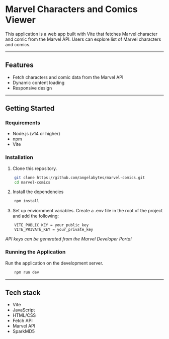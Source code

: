 # Marvel Characters and Comics Viewer

This application is a web app built with Vite that fetches Marvel character and comic from the Marvel API. 
Users can explore list of Marvel characters and comics.

---

## Features
- Fetch characters and comic data from the Marvel API
- Dynamic content loading 
- Responsive design

---

## Getting Started
### Requirements
- Node.js (v14 or higher)
- npm
- Vite


### Installation

1. Clone this repository.

```bash
    git clone https://github.com/angelabytes/marvel-comics.git
    cd marvel-comics
```

2. Install the dependencies
```bash
    npm install
```

3. Set up enviornment variables. Create a .env file in the root of the project and add the following:

```env
    VITE_PUBLIC_KEY = your_public_key
    VITE_PRIVATE_KEY = your_private_key
```
*API keys can be generated from the Marvel Developer Portal*

### Running the Application 
Run the application on the development server.

```bash
    npm run dev
```
---
## Tech stack

* Vite
* JavaScript
* HTML/CSS
* Fetch API
* Marvel API
* SparkMD5
